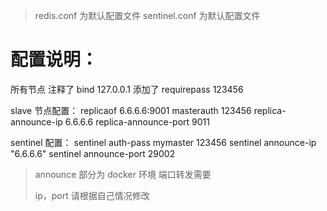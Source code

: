 > redis.conf 为默认配置文件
> sentinel.conf 为默认配置文件

# 配置说明：

所有节点
注释了 bind 127.0.0.1
添加了 requirepass 123456

slave 节点配置：
replicaof 6.6.6.6:9001
masterauth 123456
replica-announce-ip 6.6.6.6
replica-announce-port 9011

sentinel 配置：
sentinel auth-pass mymaster 123456
sentinel announce-ip "6.6.6.6"
sentinel announce-port 29002

> announce 部分为 docker 环境 端口转发需要
>
> ip，port 请根据自己情况修改
